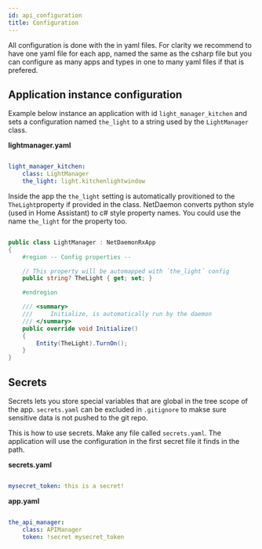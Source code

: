 ```yaml
---
id: api_configuration
title: Configuration
---
```


All configuration is done with the in yaml files. For clarity we recommend to have one yaml file for each app, named the same as the csharp file but you can configure as many apps and types in one to many yaml files if that is prefered.

## Application instance configuration

Example below instance an application with id `light_manager_kitchen` and sets a configuration named `the_light` to a string used by the `LightManager` class.

**lightmanager.yaml**

```yaml

light_manager_kitchen:
    class: LightManager
    the_light: light.kitchenlightwindow

```

Inside the app the `the_light` setting is automatically provitioned to the `TheLight`property if provided in the class. NetDaemon converts python style (used in Home Assistant) to c# style property names. You could use the name `the_light` for the property too.

```csharp

public class LightManager : NetDaemonRxApp
{
    #region -- Config properties --

    // This property will be automapped with ´the_light´ config
    public string? TheLight { get; set; }

    #endregion

    /// <summary>
    ///     Initialize, is automatically run by the daemon
    /// </summary>
    public override void Initialize()
    {
        Entity(TheLight).TurnOn();
    }
}

```

## Secrets

Secrets lets you store special variables that are global in the tree scope of the app. `secrets.yaml` can be excluded in `.gitignore` to makse sure sensitive data is not pushed to the git repo.

This is how to use secrets. Make any file called `secrets.yaml`. The application will use the configuration in the first secret file it finds in the path.

**secrets.yaml**

```yaml

mysecret_token: this is a secret!

```

**app.yaml**

```yaml

the_api_manager:
    class: APIManager
    token: !secret mysecret_token

```
